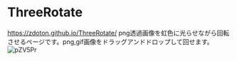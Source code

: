 # ThreeRotate
https://zdoton.github.io/ThreeRotate/
png透過画像を虹色に光らせながら回転させるページです。png,gif画像をドラッグアンドドロップして回せます。
![pZV5Pr](https://user-images.githubusercontent.com/39454106/156520645-bc01f52b-9765-4d65-8127-8e674832b073.gif)
